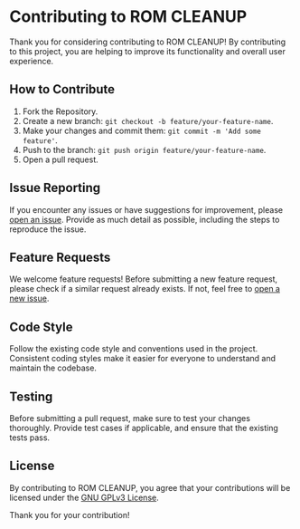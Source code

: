# Contributing to ROM CLEANUP

Thank you for considering contributing to ROM CLEANUP! By contributing to this project, you are helping to improve its functionality and overall user experience.

## How to Contribute

1. Fork the Repository.
2. Create a new branch: `git checkout -b feature/your-feature-name`.
3. Make your changes and commit them: `git commit -m 'Add some feature'`.
4. Push to the branch: `git push origin feature/your-feature-name`.
5. Open a pull request.

## Issue Reporting

If you encounter any issues or have suggestions for improvement, please [open an issue](https://github.com/your_username/rom-cleanup/issues). Provide as much detail as possible, including the steps to reproduce the issue.

## Feature Requests

We welcome feature requests! Before submitting a new feature request, please check if a similar request already exists. If not, feel free to [open a new issue](https://github.com/your_username/rom-cleanup/issues/new?assignees=&labels=enhancement&template=feature_request.md&title=).

## Code Style

Follow the existing code style and conventions used in the project. Consistent coding styles make it easier for everyone to understand and maintain the codebase.

## Testing

Before submitting a pull request, make sure to test your changes thoroughly. Provide test cases if applicable, and ensure that the existing tests pass.

## License

By contributing to ROM CLEANUP, you agree that your contributions will be licensed under the [GNU GPLv3 License](LICENSE).

Thank you for your contribution!
